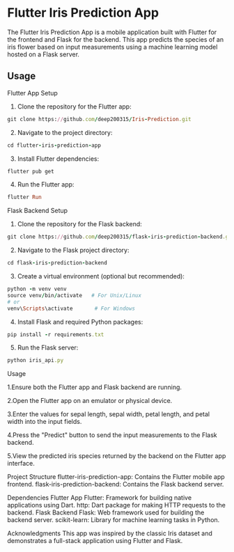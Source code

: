 
# Flutter Iris Prediction App

The Flutter Iris Prediction App is a mobile application built with Flutter for the frontend and Flask for the backend. This app predicts the species of an iris flower based on input measurements using a machine learning model hosted on a Flask server.


## Usage

Flutter App Setup

1. Clone the repository for the Flutter app:
```ruby
git clone https://github.com/deep200315/Iris-Prediction.git
```
2. Navigate to the project directory:
```ruby
cd flutter-iris-prediction-app
```
3. Install Flutter dependencies:

```ruby
flutter pub get
```
4. Run the Flutter app:
```ruby
flutter Run
```

Flask Backend Setup

1. Clone the repository for the Flask backend:
```ruby
git clone https://github.com/deep200315/flask-iris-prediction-backend.git

```
2. Navigate to the Flask project directory:
```ruby
cd flask-iris-prediction-backend

```
3. Create a virtual environment (optional but recommended):
```ruby
python -m venv venv
source venv/bin/activate   # For Unix/Linux
# or
venv\Scripts\activate       # For Windows

```
4. Install Flask and required Python packages:
```ruby
pip install -r requirements.txt

```

5. Run the Flask server:
```ruby
python iris_api.py
```

Usage

1.Ensure both the Flutter app and Flask backend are running.

2.Open the Flutter app on an emulator or physical device.

3.Enter the values for sepal length, sepal width, petal length, and petal width into the input fields.

4.Press the "Predict" button to send the input measurements to the Flask backend.

5.View the predicted iris species returned by the backend on the Flutter app interface.

Project Structure
flutter-iris-prediction-app: Contains the Flutter mobile app frontend.
flask-iris-prediction-backend: Contains the Flask backend server.


Dependencies
Flutter App
Flutter: Framework for building native applications using Dart.
http: Dart package for making HTTP requests to the backend.
Flask Backend
Flask: Web framework used for building the backend server.
scikit-learn: Library for machine learning tasks in Python.


Acknowledgments
This app was inspired by the classic Iris dataset and demonstrates a full-stack application using Flutter and Flask.